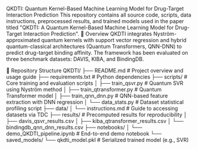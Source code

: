 QKDTI: Quantum Kernel-Based Machine Learning Model for Drug-Target Interaction Prediction
This repository contains all source code, scripts, data instructions, preprocessed results, and trained models used in the paper titled "QKDTI: A Quantum Kernel-Based Machine Learning Model for Drug-Target Interaction Prediction".
🧪 Overview
QKDTI integrates Nyström-approximated quantum kernels with support vector regression and hybrid quantum-classical architectures (Quantum Transformers, QNN-DNN) to predict drug-target binding affinity. The framework has been evaluated on three benchmark datasets: DAVIS, KIBA, and BindingDB.

📁 Repository Structure
QKDTI/
├── README.md                  # Project overview and usage guide
├── requirements.txt           # Python dependencies
├── scripts/                   # Core training and evaluation scripts
│   ├── train_qsvr.py          # Quantum SVR using Nyström method
│   ├── train_qtransformer.py  # Quantum Transformer model
│   ├── train_qnn_dnn.py       # QNN-based feature extraction with DNN regression
│   └── data_stats.py          # Dataset statistical profiling script
├── data/
│   └── instructions.md        # Guide to accessing datasets via TDC
├── results/                   # Precomputed results for reproducibility
│   ├── davis_qsvr_results.csv
│   ├── kiba_qtransformer_results.csv
│   └── bindingdb_qnn_dnn_results.csv
├── notebooks/
│   └── demo_QKDTI_pipeline.ipynb  # End-to-end demo notebook
└── saved_models/
    └── qkdti_model.pkl       # Serialized trained model (e.g., SVR)
